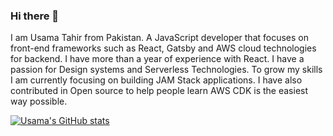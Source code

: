 ### Hi there 👋

I am Usama Tahir from Pakistan. A JavaScript developer that focuses on front-end frameworks such as React, Gatsby and AWS cloud technologies for backend. I have more than a year of experience with React. I have a passion for Design systems and Serverless Technologies. To grow my skills I am currently focusing on building JAM Stack applications. I have also contributed in Open source to help people learn AWS CDK is the easiest way possible.

[![Usama's GitHub stats](https://github-readme-stats.vercel.app/api?username=usaamatahir&show_icons=true&theme=dark)](https://github.com/anuraghazra/github-readme-stats)
